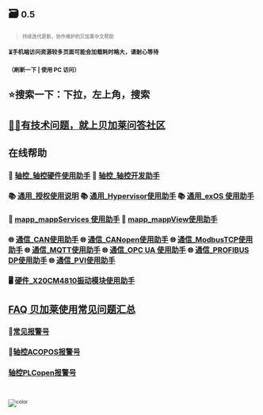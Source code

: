 <!-- _coverpage.md -->

## 🗃️ <small>0.5<small>

> 持续迭代更新，协作维护的贝加莱中文帮助

### ⏳手机端访问资源较多页面可能会加载耗时略大，请耐心等待
### （刷新一下 | 使用 PC 访问）

# ⭐搜索一下：下拉，左上角，**搜索**
# [🙋‍♂️有技术问题，就上贝加莱问答社区](//www.br-education.com/qa-community)

# 在线帮助
## 🚀 [轴控_轴控硬件使用助手](//axisinfo.brhelp.cn) 🚀 [轴控_轴控开发助手](//axisdev.brhelp.cn)
## 📚 [通用_授权使用说明](//license.brhelp.cn) 📚 [通用_Hypervisor使用助手](//hypervisor.brhelp.cn) 📚 [通用_exOS 使用助手](//exos.brhelp.cn)
## 🚅 [mapp_mappServices 使用助手](//mappservices.brhelp.cn) 🚅 [mapp_mappView使用助手](//mappview.brhelp.cn)
## 🌐 [通信_CAN使用助手](//can.brhelp.cn) 🌐 [通信_CANopen使用助手](//canopen.brhelp.cn) 🌐 [通信_ModbusTCP使用助手](//modbustcp.brhelp.cn) 🌐 [通信_MQTT使用助手](//mqtt.brhelp.cn) 🌐 [通信_OPC UA 使用助手](//opcua.brhelp.cn) 🌐 [通信_PROFIBUS DP使用助手](//profibusdp.brhelp.cn) 🌐 [通信_PVI使用助手](//pvi.brhelp.cn)
## 🖥️ [硬件_X20CM4810振动模块使用助手](//cm4810.brhelp.cn)

# [FAQ 贝加莱使用常见问题汇总](/README.md)
## 🎰[常见报警号](/C03_故障码问题定位/-000C03_故障码问题定位.md)
## 🎯[轴控ACOPOS报警号](/C06_轴控报警代码/000轴控ACOPOS报警号.md)
## [轴控PLCopen报警号](/C06_轴控报警代码/000轴控PLCopen报警号.md)

<br> <span id="busuanzi_container_site_pv" style='display:none'> 👀 本站总访问量：<span id="busuanzi_value_site_pv"></span> 次 </span> <span id="busuanzi_container_site_uv" style='display:none'> | 🚴‍♂️ 本站总访客数：<span id="busuanzi_value_site_uv"></span> 人 </span> <br>

![color](#f0f0f0)